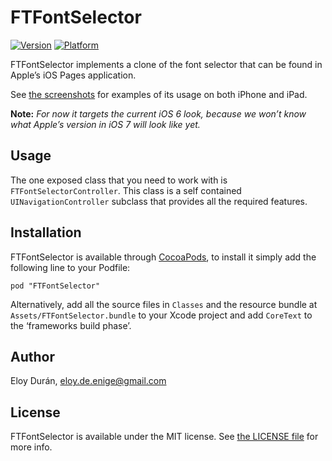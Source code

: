 # FTFontSelector

[![Version](http://cocoapod-badges.herokuapp.com/v/FTFontSelector/badge.png)](http://cocoadocs.org/docsets/FTFontSelector)
[![Platform](http://cocoapod-badges.herokuapp.com/p/FTFontSelector/badge.png)](http://cocoadocs.org/docsets/FTFontSelector)

FTFontSelector implements a clone of the font selector that can be found in Apple’s iOS Pages
application.

See [the screenshots](https://github.com/Fingertips/FTFontSelector/tree/master/Project/Screenshots)
for examples of its usage on both iPhone and iPad.

**Note:** _For now it targets the current iOS 6 look, because we won’t know what Apple’s version in
iOS 7 will look like yet._


## Usage

The one exposed class that you need to work with is `FTFontSelectorController`. This class is a
self contained `UINavigationController` subclass that provides all the required features.


## Installation

FTFontSelector is available through [CocoaPods](http://cocoapods.org), to install it simply add the
following line to your Podfile:

    pod "FTFontSelector"

Alternatively, add all the source files in `Classes` and the resource bundle at
`Assets/FTFontSelector.bundle` to your Xcode project and add `CoreText` to the ‘frameworks build
phase’.


## Author

Eloy Durán, eloy.de.enige@gmail.com


## License

FTFontSelector is available under the MIT license. See
[the LICENSE file](https://raw.github.com/Fingertips/FTFontSelector/master/LICENSE) for more info.
